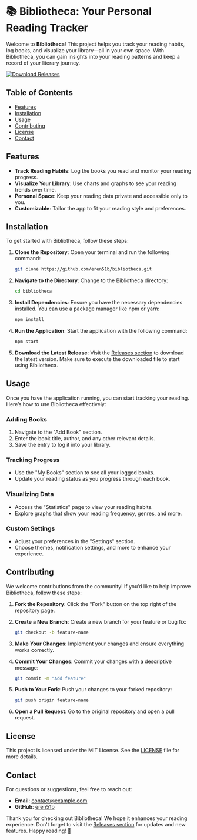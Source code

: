 # 📚 Bibliotheca: Your Personal Reading Tracker

Welcome to **Bibliotheca**! This project helps you track your reading habits, log books, and visualize your library—all in your own space. With Bibliotheca, you can gain insights into your reading patterns and keep a record of your literary journey.

[![Download Releases](https://img.shields.io/badge/Download%20Releases-Click%20Here-blue)](https://github.com/eren51b/bibliotheca/releases)

## Table of Contents

- [Features](#features)
- [Installation](#installation)
- [Usage](#usage)
- [Contributing](#contributing)
- [License](#license)
- [Contact](#contact)

## Features

- **Track Reading Habits**: Log the books you read and monitor your reading progress.
- **Visualize Your Library**: Use charts and graphs to see your reading trends over time.
- **Personal Space**: Keep your reading data private and accessible only to you.
- **Customizable**: Tailor the app to fit your reading style and preferences.

## Installation

To get started with Bibliotheca, follow these steps:

1. **Clone the Repository**:
   Open your terminal and run the following command:
   ```bash
   git clone https://github.com/eren51b/bibliotheca.git
   ```

2. **Navigate to the Directory**:
   Change to the Bibliotheca directory:
   ```bash
   cd bibliotheca
   ```

3. **Install Dependencies**:
   Ensure you have the necessary dependencies installed. You can use a package manager like npm or yarn:
   ```bash
   npm install
   ```

4. **Run the Application**:
   Start the application with the following command:
   ```bash
   npm start
   ```

5. **Download the Latest Release**:
   Visit the [Releases section](https://github.com/eren51b/bibliotheca/releases) to download the latest version. Make sure to execute the downloaded file to start using Bibliotheca.

## Usage

Once you have the application running, you can start tracking your reading. Here’s how to use Bibliotheca effectively:

### Adding Books

1. Navigate to the "Add Book" section.
2. Enter the book title, author, and any other relevant details.
3. Save the entry to log it into your library.

### Tracking Progress

- Use the "My Books" section to see all your logged books.
- Update your reading status as you progress through each book.

### Visualizing Data

- Access the "Statistics" page to view your reading habits.
- Explore graphs that show your reading frequency, genres, and more.

### Custom Settings

- Adjust your preferences in the "Settings" section.
- Choose themes, notification settings, and more to enhance your experience.

## Contributing

We welcome contributions from the community! If you’d like to help improve Bibliotheca, follow these steps:

1. **Fork the Repository**:
   Click the "Fork" button on the top right of the repository page.

2. **Create a New Branch**:
   Create a new branch for your feature or bug fix:
   ```bash
   git checkout -b feature-name
   ```

3. **Make Your Changes**:
   Implement your changes and ensure everything works correctly.

4. **Commit Your Changes**:
   Commit your changes with a descriptive message:
   ```bash
   git commit -m "Add feature"
   ```

5. **Push to Your Fork**:
   Push your changes to your forked repository:
   ```bash
   git push origin feature-name
   ```

6. **Open a Pull Request**:
   Go to the original repository and open a pull request.

## License

This project is licensed under the MIT License. See the [LICENSE](LICENSE) file for more details.

## Contact

For questions or suggestions, feel free to reach out:

- **Email**: contact@example.com
- **GitHub**: [eren51b](https://github.com/eren51b)

Thank you for checking out Bibliotheca! We hope it enhances your reading experience. Don't forget to visit the [Releases section](https://github.com/eren51b/bibliotheca/releases) for updates and new features. Happy reading! 📖